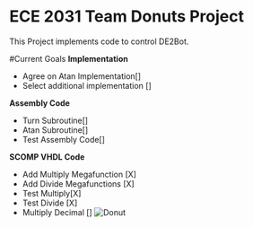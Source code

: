 ECE 2031 Team Donuts Project
=====
This Project implements code to control DE2Bot.

#Current Goals
__Implementation__
* Agree on Atan Implementation[]
* Select additional implementation []

__Assembly Code__
* Turn Subroutine[]
* Atan Subroutine[]
* Test Assembly Code[]



__SCOMP VHDL Code__
* Add Multiply Megafunction [X] 
* Add Divide Megafunctions [X]
* Test Multiply[X]
* Test Divide [X]
* Multiply Decimal []
![Donut](https://lh4.googleusercontent.com/-3xXcAWENdIA/U5z64AGLjgI/AAAAAAACKLE/iVDWSb99A58/w454-h488/tumblr_lmbq7fyKeu1ql3yfgo1_500.gif "Donut")
